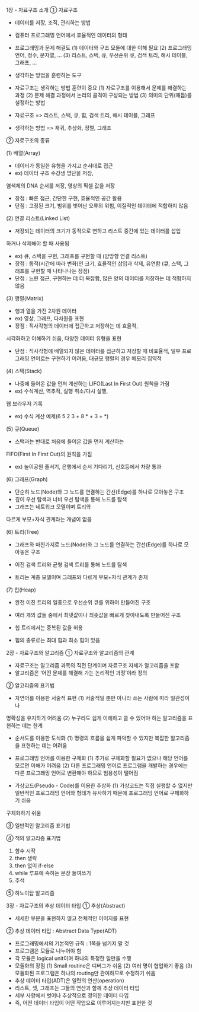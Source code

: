 1장 - 자료구조 소개
① 자료구조
- 데이터를 저장, 조직, 관리하는 방법
- 컴퓨터 프로그래밍 언어에서 효율적인 데이터의 형태
- 프로그래밍과 문제 해결도
 (1) 데이터와 구조 모듈에 대한 이해 필요
 (2) 프로그래밍 언어, 정수, 문자열, ...
 (3) 리스트, 스택, 큐, 우선순위 큐, 검색 트리, 해시          테이블, 그래프, ...




- 생각하는 방법을 훈련하는 도구
- 자료구조는 생각하는 방법 훈련이 중요
 (1) 자료구조를 이용해서 문제를 해결하는 과정
 (2) 문제 해결 과정에서 논리의 골격이 구성되는 방법
 (3) 의미의 단위(매듭)를 설정하는 방법
- 자료구조
=> 리스트, 스택, 큐, 힙, 검색 트리, 해시 테이블, 그래프
- 생각하는 방법
=> 재귀, 추상화, 정렬, 그래프



② 자료구조의 종류

(1) 배열(Array)
 - 데이터가 동일한 유형을        가지고 순서대로 접근
- ex) 데이터 구조 수강생            명단을 저장,

염색체의 DNA 순서를 저장, 영상의 픽셀 값을 저장
- 장점 : 빠른 접근, 간단한 구현, 효율적인 공간 활용
- 단점 : 고정된 크기, 범위를 벗어난 오류의 위험,                이질적인 데이터에 적합하지 않음

(2) 연결 리스트(Linked List)
- 저장되는 데이터의 크기가      동적으로 변하고 리스트        중간에 있는 데이터를 삽입

하거나 삭제해야 할 때 사용됨
- ex) 큐, 스택을 구현, 그래프를 구현할 때
     (양방향 연결 리스트)
- 장점 : 동적(시간에 따라 변화)인 크기, 효율적인 삽입과          삭제, 유연함
        (큐, 스택, 그래프를 구현할 때 나타나나는 장점)
- 단점 : 느린 접근, 구현하는 데 더 복잡함, 많은 양의            데이터를 저장하는 데 적합하지 않음



(3) 행렬(Matrix)
- 행과 열을 가진 2차원 데이터
- ex) 영상, 그래프, 다차원을         표현
- 장점 : 직사각형의 데이터에           접근하고 저장하는 데          효율적, 

시각화하고 이해하기 쉬움, 다양한 데이터 유형을 표현
- 단점 : 직사각형에 배열되지 않은 데이터를 접근하고            저장할 때 비효율적, 일부 프로그래밍 언어로는           구현하기 어려움, 대규모 행렬의 경우 메모리             집약적



(4) 스택(Stack)
- 나중에 들어온 값을 먼저       계산하는 LIFO(Last In First    Out) 원칙을 가짐
- ex) 수식계산, 역추적, 실행        취소/다시 실행,

웹 브라우저 기록
- ex) 수식 계산 예제(6 5 2 3 + 8 * + 3 + *)












(5) 큐(Queue)
- 스택과는 반대로 처음에       들어온 값을 먼저 계산하는 

FIFO(First In First Out)의 원칙을 가짐
- ex) 놀이공원 줄서기, 은행에서 순서 기다리기,               신호등에서 차량 통과



(6) 그래프(Graph)
- 단순히 노드(Node)와 그 노드를       연결하는 간선(Edge)를 하나로        모아놓은 구조
- 깊이 우선 탐색과 너비 우선 탐색을    통해 노드를 탐색
- 그래프는 네트워크 모델이며 트리와

다르게 부모+자식 관계라는 개념이 없음



(6) 트리(Tree)
- 그래프와 마찬가지로 노드(Node)와    그 노드를 연결하는 간선(Edge)를     하나로 모아놓은 구조

- 이진 검색 트리와 균형 검색 트리를 통해 노드를 탐색
- 트리는 계층 모델이며 그래프와 다르게 부모+자식        관계가 존재



(7) 힙(Heap)
- 완전 이진 트리의 일종으로     우선순위 큐를 위하여          만들어진 구조


- 여러 개의 값들 중에서 최댓값이나 최솟값을 빠르게       찾아내도록 만들어진 구조
- 힙 트리에서는 중복된 값을 허용
- 힙의 종류로는 최대 힙과 최소 힙이 있음

2장 - 자료구조와 알고리즘
① 자료구조와 알고리즘의 관계
- 자료구조는 알고리즘 과목의 직전 단계이며 자료구조      자체가 알고리즘을 포함
- 알고리즘은 ‘어떤 문제를 해결해 가는 논리적인           과정’이라 정의



② 알고리즘의 표기법

- 자연어를 이용한 서술적 표현
(1) 서술적일 뿐만 아니라 쓰는      사람에 따라 일관성이나 

명확성을 유지하기 어려움
 (2) 누구라도 쉽게 이해하고 쓸 수 있어야 하는              알고리즘을 표현하는 데는 한계

- 순서도를 이용한 도식화
 (1) 명령의 흐름을 쉽게            파악할 수 있지만 복잡한       알고리즘을 표현하는 데는       어려움


- 프로그래밍 언어를 이용한      구체화
(1) 추가로 구체화할 필요가 
없으나 해당 언어를 모르면 이해가 어려움
 (2) 다른 프로그래밍 언어로 프로그램을 개발하는             경우에는 다른 프로그래밍 언어로 변환해야 하므로        범용성이 떨어짐

- 가상코드(Pseudo - Code)를       이용한 추상화
 (1) 가상코드는 직접 실행할 수        없지만 일반적인 프로그래밍       언어와 형태가 유사하기           때문에 프로그래밍 언어로 구체화하기 쉬움

구체화하기 쉬움


③ 일반적인 알고리즘 표기법



④ 책의 알고리즘 표기법

1) 함수 시작
2) then 생략
3) then 없이 if-else
4) while 루프에 속하는 문장 들여쓰기
5) 주석 



⑤ 하노이탑 알고리즘





3장 - 자료구조의 추상 데이터 타입
① 추상(Abstract)
- 세세한 부분을 표현하지 않고 전체적인 이미지를 표현



② 추상 데이터 타입 : Abstract Data Type(ADT)
- 프로그래밍에서의 기본적인 규칙 : 1쪽을 넘기지 말 것
- 프로그램은 모듈로 나누어야 함
- 각 모듈은 logical unit이며 하나의 특정한 일만을 수행
- 모듈화의 장점
 (1) Small routine은 디버그가 쉬움
 (2) 여러 명이 협업하기 좋음
 (3) 모듈화된 프로그램은 하나의 routing만 관여하므로        수정하기 쉬움
- 추상 데이터 타입(ADT)은 일련의 연산(operation)
- 리스트, 셋, 그래프는 그들의 연산과 함께 추상 데이터     타입
- 세부 사항에서 벗어나 추상적으로 정의한 데이터 타입
- 즉, 어떤 데이터 타입이 어떤 작업으로 이루어지는지만    표현한 것

